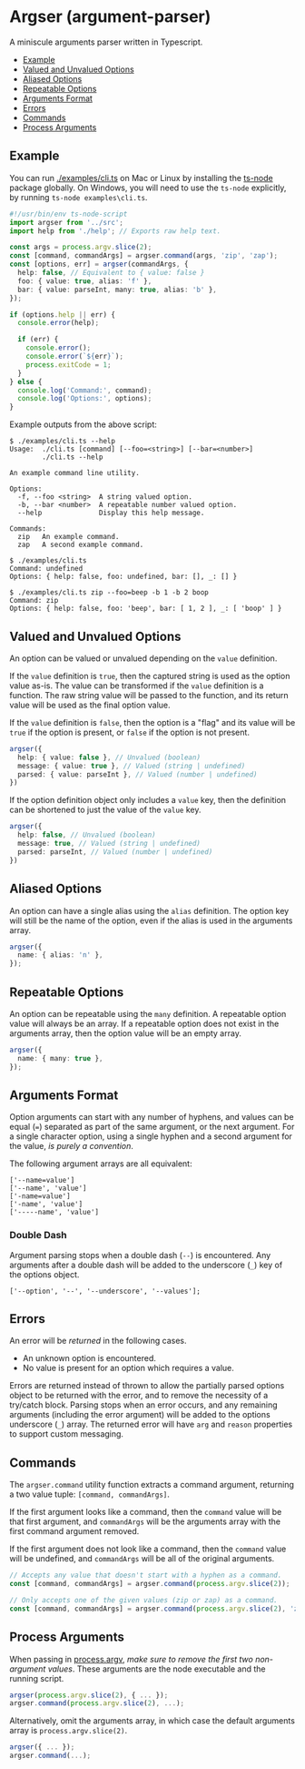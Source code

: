 # Argser (argument-parser)

A miniscule arguments parser written in Typescript.

- [Example](#example)
- [Valued and Unvalued Options](#valued-and-unvalued-options)
- [Aliased Options](#aliased-options)
- [Repeatable Options](#repeatable-options)
- [Arguments Format](#arguments-format)
- [Errors](#errors)
- [Commands](#commands)
- [Process Arguments](#process-arguments)

## Example

You can run [./examples/cli.ts](./examples/cli.ts) on Mac or Linux by installing the [ts-node](https://www.npmjs.com/package/ts-node) package globally. On Windows, you will need to use the `ts-node` explicitly, by running `ts-node examples\cli.ts`.

```ts
#!/usr/bin/env ts-node-script
import argser from '../src';
import help from './help'; // Exports raw help text.

const args = process.argv.slice(2);
const [command, commandArgs] = argser.command(args, 'zip', 'zap');
const [options, err] = argser(commandArgs, {
  help: false, // Equivalent to { value: false }
  foo: { value: true, alias: 'f' },
  bar: { value: parseInt, many: true, alias: 'b' },
});

if (options.help || err) {
  console.error(help);

  if (err) {
    console.error();
    console.error(`${err}`);
    process.exitCode = 1;
  }
} else {
  console.log('Command:', command);
  console.log('Options:', options);
}
```

Example outputs from the above script:

```
$ ./examples/cli.ts --help
Usage:  ./cli.ts [command] [--foo=<string>] [--bar=<number>]
        ./cli.ts --help

An example command line utility.

Options:
  -f, --foo <string>  A string valued option.
  -b, --bar <number>  A repeatable number valued option.
  --help              Display this help message.

Commands:
  zip   An example command.
  zap   A second example command.

$ ./examples/cli.ts
Command: undefined
Options: { help: false, foo: undefined, bar: [], _: [] }

$ ./examples/cli.ts zip --foo=beep -b 1 -b 2 boop
Command: zip
Options: { help: false, foo: 'beep', bar: [ 1, 2 ], _: [ 'boop' ] }
```

## Valued and Unvalued Options

An option can be valued or unvalued depending on the `value` definition.

If the `value` definition is `true`, then the captured string is used as the option value as-is. The value can be transformed if the `value` definition is a function. The raw string value will be passed to the function, and its return value will be used as the final option value.

If the `value` definition is `false`, then the option is a "flag" and its value will be `true` if the option is present, or `false` if the option is not present.

```ts
argser({
  help: { value: false }, // Unvalued (boolean)
  message: { value: true }, // Valued (string | undefined)
  parsed: { value: parseInt }, // Valued (number | undefined)
})
```

If the option definition object only includes a `value` key, then the definition can be shortened to just the value of the `value` key.

```ts
argser({
  help: false, // Unvalued (boolean)
  message: true, // Valued (string | undefined)
  parsed: parseInt, // Valued (number | undefined)
})
```

## Aliased Options

An option can have a single alias using the `alias` definition. The option key will still be the name of the option, even if the alias is used in the arguments array.

```ts
argser({
  name: { alias: 'n' },
});
```

## Repeatable Options

An option can be repeatable using the `many` definition. A repeatable option value will always be an array. If a repeatable option does not exist in the arguments array, then the option value will be an empty array.

```ts
argser({
  name: { many: true },
});
```

## Arguments Format

Option arguments can start with any number of hyphens, and values can be equal (`=`) separated as part of the same argument, or the next argument. For a single character option, using a single hyphen and a second argument for the value, _is purely a convention_.

The following argument arrays are all equivalent:

```
['--name=value']
['--name', 'value']
['-name=value']
['-name', 'value']
['-----name', 'value']
```

### Double Dash

Argument parsing stops when a double dash (`--`) is encountered. Any arguments after a double dash will be added to the underscore (`_`) key of the options object.

```
['--option', '--', '--underscore', '--values'];
```

## Errors

An error will be _returned_ in the following cases.

- An unknown option is encountered.
- No value is present for an option which requires a value.

Errors are returned instead of thrown to allow the partially parsed options object to be returned with the error, and to remove the necessity of a try/catch block. Parsing stops when an error occurs, and any remaining arguments (including the error argument) will be added to the options underscore (`_`) array. The returned error will have `arg` and `reason` properties to support custom messaging.

## Commands

The `argser.command` utility function extracts a command argument, returning a two value tuple: `[command, commandArgs]`.

If the first argument looks like a command, then the `command` value will be that first argument, and `commandArgs` will be the arguments array with the first command argument removed.

If the first argument does not look like a command, then the `command` value will be undefined, and `commandArgs` will be all of the original arguments.

```ts
// Accepts any value that doesn't start with a hyphen as a command.
const [command, commandArgs] = argser.command(process.argv.slice(2));

// Only accepts one of the given values (zip or zap) as a command.
const [command, commandArgs] = argser.command(process.argv.slice(2), 'zip', 'zap');
```

## Process Arguments

When passing in [process.argv](https://nodejs.org/docs/latest/api/process.html#process_process_argv), _make sure to remove the first two non-argument values_. These arguments are the node executable and the running script.

```ts
argser(process.argv.slice(2), { ... });
argser.command(process.argv.slice(2), ...);
```

Alternatively, omit the arguments array, in which case the default arguments array is `process.argv.slice(2)`.

```ts
argser({ ... });
argser.command(...);
```
